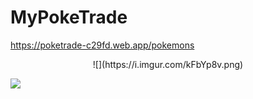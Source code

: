 # MyPokeTrade

https://poketrade-c29fd.web.app/pokemons

<p align="center">
![](https://i.imgur.com/kFbYp8v.png)

![](https://i.imgur.com/4B4oOMF.png)
</p>
